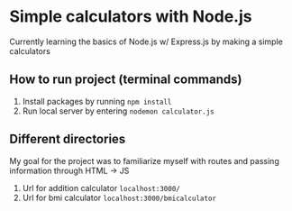 # Simple calculators with Node.js #
Currently learning the basics of Node.js w/ Express.js by making a simple calculators
## How to run project (terminal commands) ##
1. Install packages by running `npm install`
2. Run local server by entering `nodemon calculator.js`
## Different directories ##
My goal for the project was to familiarize myself with routes and passing information through HTML -> JS
1. Url for addition calculator `localhost:3000/`
2. Url for bmi calculator `localhost:3000/bmicalculator`
